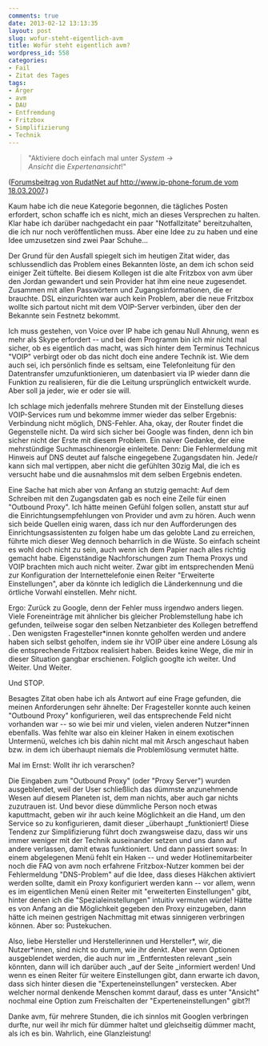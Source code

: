 ```yaml
---
comments: true
date: 2013-02-12 13:13:35
layout: post
slug: wofur-steht-eigentlich-avm
title: Wofür steht eigentlich avm?
wordpress_id: 558
categories:
- Fail
- Zitat des Tages
tags:
- Ärger
- avm
- DAU
- Entfremdung
- Fritzbox
- Simplifizierung
- Technik
---
```


> "Aktiviere doch einfach mal unter _System -> Ansicht_ die _Expertenansicht_!"




([Forumsbeitrag von RudatNet auf http://www.ip-phone-forum.de vom 18.03.2007](http://www.ip-phone-forum.de/showthread.php?t=131703).)




<!-- more -->


Kaum habe ich die neue Kategorie begonnen, die tägliches Posten erfordert, schon schaffe ich es nicht, mich an dieses Versprechen zu halten. Klar habe ich darüber nachgedacht ein paar "Notfallzitate" bereitzuhalten, die ich nur noch veröffentlichen muss. Aber eine Idee zu zu haben und eine Idee umzusetzen sind zwei Paar Schuhe...

Der Grund für den Ausfall spiegelt sich im heutigen Zitat wider, das schlussendlich das Problem eines Bekannten löste, an dem ich schon seid einiger Zeit tüftelte. Bei diesem Kollegen ist die alte Fritzbox von avm über den Jordan gewandert und sein Provider hat ihm eine neue zugesendet. Zusammen mit allen Passwörtern und Zugangsinformationen, die er brauchte. DSL einzurichten war auch kein Problem, aber die neue Fritzbox wollte sich partout nicht mit dem VOIP-Server verbinden, über den der Bekannte sein Festnetz bekommt.

Ich muss gestehen, von Voice over IP habe ich genau Null Ahnung, wenn es mehr als Skype erfordert -- und bei dem Programm bin ich mir nicht mal sicher, ob es eigentlich das macht, was sich hinter dem Terminus Technicus "VOIP" verbirgt oder ob das nicht doch eine andere Technik ist. Wie dem auch sei, ich persönlich finde es seltsam, eine Telefonleitung für den Datentransfer umzufunktionieren, um datenbasiert via IP wieder dann die Funktion zu realisieren, für die die Leitung ursprünglich entwickelt wurde. Aber soll ja jeder, wie er oder sie will.

Ich schlage mich jedenfalls mehrere Stunden mit der Einstellung dieses VOIP-Services rum und bekomme immer wieder das selber Ergebnis: Verbindung nicht möglich, DNS-Fehler. Aha, okay, der Router findet die Gegenstelle nicht. Da wird sich sicher bei Google was finden, denn ich bin sicher nicht der Erste mit diesem Problem. Ein naiver Gedanke, der eine mehrstündige Suchmaschinenorgie einleitete. Denn: Die Fehlermeldung mit Hinweis auf DNS deutet auf falsche eingegebene Zugangsdaten hin. Jede/r kann sich mal vertippen, aber nicht die gefühlten 30zig Mal, die ich es versucht habe und die ausnahmslos mit dem selben Ergebnis endeten.

Eine Sache hat mich aber von Anfang an stutzig gemacht: Auf dem Schreiben mit den Zugangsdaten gab es noch eine Zeile für einen "Outbound Proxy". Ich hätte meinen Gefühl folgen sollen, anstatt stur auf die Einrichtungsempfehlungen von Provider und avm zu hören. Auch wenn sich beide Quellen einig waren, dass ich nur den Aufforderungen des Einrichtungsassistenten zu folgen habe um das gelobte Land zu erreichen, führte mich dieser Weg dennoch beharrlich in die Wüste. So einfach scheint es wohl doch nicht zu sein, auch wenn ich dem Papier nach alles richtig gemacht habe. Eigenständige Nachforschungen zum Thema Proxys und VOIP brachten mich auch nicht weiter. Zwar gibt im entsprechenden Menü zur Konfiguration der Internettelefonie einen Reiter "Erweiterte Einstellungen", aber da könnte ich lediglich die Länderkennung und die örtliche Vorwahl einstellen. Mehr nicht.

Ergo: Zurück zu Google, denn der Fehler muss irgendwo anders liegen. Viele Foreneinträge mit ähnlicher bis gleicher Problemstellung habe ich gefunden, teilweise sogar den selben Netzanbieter des Kollegen betreffend . Den wenigsten Fragesteller*innen konnte geholfen werden und andere haben sich selbst geholfen, indem sie ihr VOIP über eine andere Lösung als die entsprechende Fritzbox realisiert haben. Beides keine Wege, die mir in dieser Situation gangbar erschienen. Folglich googlte ich weiter. Und Weiter. Und Weiter.

Und STOP.

Besagtes Zitat oben habe ich als Antwort auf eine Frage gefunden, die meinen Anforderungen sehr ähnelte: Der Fragesteller konnte auch keinen "Outbound Proxy" konfigurieren, weil das entsprechende Feld nicht vorhanden war -- so wie bei mir und vielen, vielen anderen Nutzer*innen ebenfalls. Was fehlte war also ein kleiner Haken in einem exotischen Untermenü, welches ich bis dahin nicht mal mit Arsch angeschaut haben bzw. in dem ich überhaupt niemals die Problemlösung vermutet hätte.

Mal im Ernst: Wollt ihr ich verarschen?

Die Eingaben zum "Outbound Proxy" (oder "Proxy Server") wurden ausgeblendet, weil der User schließlich das dümmste anzunehmende Wesen auf diesem Planeten ist, dem man nichts, aber auch gar nichts zuzutrauen ist. Und bevor diese dümmliche Person noch etwas kaputtmacht, geben wir ihr auch keine Möglichkeit an die Hand, um den Service so zu konfigurieren, damit dieser _überhaupt _funktioniert! Diese Tendenz zur Simplifizierung führt doch zwangsweise dazu, dass wir uns immer weniger mit der Technik auseinander setzen und uns dann auf andere verlassen, damit etwas funktioniert. Und dann passiert sowas: In einem abgelegenen Menü fehlt ein Haken -- und weder Hotlinemitarbeiter noch die FAQ von avm noch erfahrene Fritzbox-Nutzer kommen bei der Fehlermeldung "DNS-Problem" auf die Idee, dass dieses Häkchen aktiviert werden sollte, damit ein Proxy konfiguriert werden kann -- vor allem, wenn es im eigentlichen Menü einen Reiter mit "erweiterten Einstellungen" gibt, hinter denen ich die "Spezialeinstellungen" intuitiv vermuten würde! Hätte es von Anfang an die Möglichkeit gegeben den Proxy einzugeben, dann hätte ich meinen gestrigen Nachmittag mit etwas sinnigeren verbringen können. Aber so: Pustekuchen.

Also, liebe Hersteller und Herstellerinnen und Hersteller*, wir, die Nutzer*innen, sind nicht so dumm, wie ihr denkt. Aber wenn Optionen ausgeblendet werden, die auch nur im _Entferntesten relevant _sein könnten, dann will ich darüber auch _auf der Seite _informiert werden! Und wenn es einen Reiter für weitere Einstellungen gibt, dann erwarte ich davon, dass sich hinter diesen die "Experteneinstellungen" verstecken. Aber welcher normal denkende Menschen kommt darauf, dass es unter "Ansicht" nochmal eine Option zum Freischalten der "Experteneinstellungen" gibt?!

Danke avm, für mehrere Stunden, die ich sinnlos mit Googlen verbringen durfte, nur weil ihr mich für dümmer haltet und gleichseitig dümmer macht, als ich es bin. Wahrlich, eine Glanzleistung!
